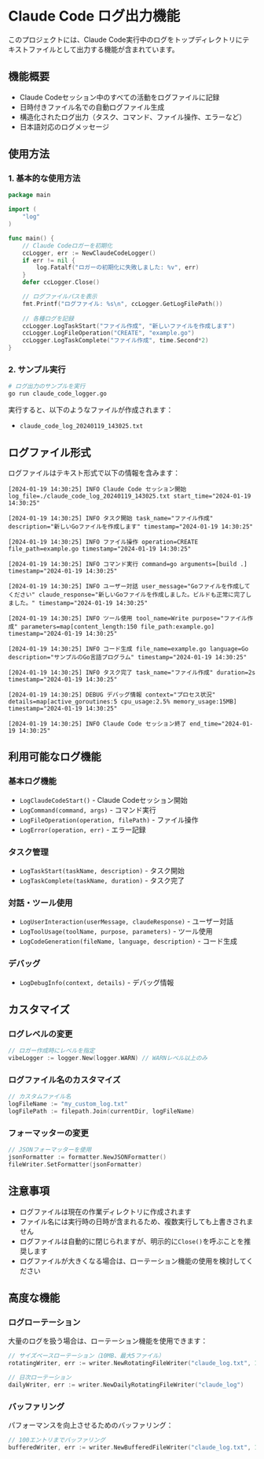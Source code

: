 # Claude Code ログ出力機能

このプロジェクトには、Claude Code実行中のログをトップディレクトリにテキストファイルとして出力する機能が含まれています。

## 機能概要

- Claude Codeセッション中のすべての活動をログファイルに記録
- 日時付きファイル名での自動ログファイル生成
- 構造化されたログ出力（タスク、コマンド、ファイル操作、エラーなど）
- 日本語対応のログメッセージ

## 使用方法

### 1. 基本的な使用方法

```go
package main

import (
    "log"
)

func main() {
    // Claude Codeロガーを初期化
    ccLogger, err := NewClaudeCodeLogger()
    if err != nil {
        log.Fatalf("ロガーの初期化に失敗しました: %v", err)
    }
    defer ccLogger.Close()

    // ログファイルパスを表示
    fmt.Printf("ログファイル: %s\n", ccLogger.GetLogFilePath())
    
    // 各種ログを記録
    ccLogger.LogTaskStart("ファイル作成", "新しいファイルを作成します")
    ccLogger.LogFileOperation("CREATE", "example.go")
    ccLogger.LogTaskComplete("ファイル作成", time.Second*2)
}
```

### 2. サンプル実行

```bash
# ログ出力のサンプルを実行
go run claude_code_logger.go
```

実行すると、以下のようなファイルが作成されます：
- `claude_code_log_20240119_143025.txt`

## ログファイル形式

ログファイルはテキスト形式で以下の情報を含みます：

```
[2024-01-19 14:30:25] INFO Claude Code セッション開始 log_file=./claude_code_log_20240119_143025.txt start_time="2024-01-19 14:30:25"

[2024-01-19 14:30:25] INFO タスク開始 task_name="ファイル作成" description="新しいGoファイルを作成します" timestamp="2024-01-19 14:30:25"

[2024-01-19 14:30:25] INFO ファイル操作 operation=CREATE file_path=example.go timestamp="2024-01-19 14:30:25"

[2024-01-19 14:30:25] INFO コマンド実行 command=go arguments=[build .] timestamp="2024-01-19 14:30:25"

[2024-01-19 14:30:25] INFO ユーザー対話 user_message="Goファイルを作成してください" claude_response="新しいGoファイルを作成しました。ビルドも正常に完了しました。" timestamp="2024-01-19 14:30:25"

[2024-01-19 14:30:25] INFO ツール使用 tool_name=Write purpose="ファイル作成" parameters=map[content_length:150 file_path:example.go] timestamp="2024-01-19 14:30:25"

[2024-01-19 14:30:25] INFO コード生成 file_name=example.go language=Go description="サンプルのGo言語プログラム" timestamp="2024-01-19 14:30:25"

[2024-01-19 14:30:25] INFO タスク完了 task_name="ファイル作成" duration=2s timestamp="2024-01-19 14:30:25"

[2024-01-19 14:30:25] DEBUG デバッグ情報 context="プロセス状況" details=map[active_goroutines:5 cpu_usage:2.5% memory_usage:15MB] timestamp="2024-01-19 14:30:25"

[2024-01-19 14:30:25] INFO Claude Code セッション終了 end_time="2024-01-19 14:30:25"
```

## 利用可能なログ機能

### 基本ログ機能
- `LogClaudeCodeStart()` - Claude Codeセッション開始
- `LogCommand(command, args)` - コマンド実行
- `LogFileOperation(operation, filePath)` - ファイル操作
- `LogError(operation, err)` - エラー記録

### タスク管理
- `LogTaskStart(taskName, description)` - タスク開始
- `LogTaskComplete(taskName, duration)` - タスク完了

### 対話・ツール使用
- `LogUserInteraction(userMessage, claudeResponse)` - ユーザー対話
- `LogToolUsage(toolName, purpose, parameters)` - ツール使用
- `LogCodeGeneration(fileName, language, description)` - コード生成

### デバッグ
- `LogDebugInfo(context, details)` - デバッグ情報

## カスタマイズ

### ログレベルの変更
```go
// ロガー作成時にレベルを指定
vibeLogger := logger.New(logger.WARN) // WARNレベル以上のみ
```

### ログファイル名のカスタマイズ
```go
// カスタムファイル名
logFileName := "my_custom_log.txt"
logFilePath := filepath.Join(currentDir, logFileName)
```

### フォーマッターの変更
```go
// JSONフォーマッターを使用
jsonFormatter := formatter.NewJSONFormatter()
fileWriter.SetFormatter(jsonFormatter)
```

## 注意事項

- ログファイルは現在の作業ディレクトリに作成されます
- ファイル名には実行時の日時が含まれるため、複数実行しても上書きされません
- ログファイルは自動的に閉じられますが、明示的に`Close()`を呼ぶことを推奨します
- ログファイルが大きくなる場合は、ローテーション機能の使用を検討してください

## 高度な機能

### ログローテーション
大量のログを扱う場合は、ローテーション機能を使用できます：

```go
// サイズベースローテーション（10MB、最大5ファイル）
rotatingWriter, err := writer.NewRotatingFileWriter("claude_log.txt", 10*1024*1024, 5)

// 日次ローテーション
dailyWriter, err := writer.NewDailyRotatingFileWriter("claude_log")
```

### バッファリング
パフォーマンスを向上させるためのバッファリング：

```go
// 100エントリまでバッファリング
bufferedWriter, err := writer.NewBufferedFileWriter("claude_log.txt", 100)
```